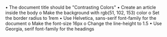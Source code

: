 •	The document title should be "Contrasting Colors" 
•	Create an article inside the body
o	Make the background with rgb(51, 102, 153) color
o	Set the border radius to 1rem
•	Use Helvetica, sans-serif font-family for the document
o	Make the font-size 16px
o	Change the line-height to 1.5
•	Use Georgia, serif font-family for the headings
